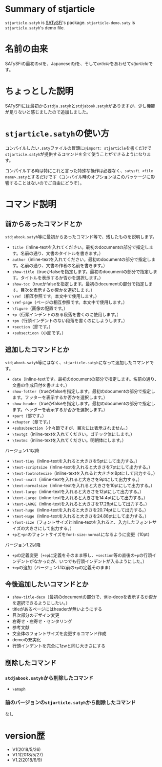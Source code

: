 # Summary of stjarticle

`stjarticle.satyh` is [SATySFi](https://github.com/gfngfn/SATySFi)'s package.
`stjarticle-demo.saty` is `stjarticle.satyh`'s demo file.

# 名前の由来
SATySFiの最初の*st*を、Japaneseの*j*を、そして*article*をあわせて*stjarticle*です。

# ちょっとした説明
SATySFiには最初から`stdja.satyh`と`stdjabook.satyh`がありますが、少し機能が足りないと感じましたので追加しました。

# `stjarticle.satyh`の使い方
コンパイルしたい`.saty`ファイルの冒頭に`@import: stjarticle`を書くだけで`stjarticle.satyh`が提供するコマンドを全て使うことができるようになります。

コンパイルする時は特にこれと言った特殊な操作は必要なく、`satysfi <file name>.saty`とするだけです（コンパイル時のオプションはこのパッケージに影響することはないのでご自由にどうぞ）。

# コマンド説明

## 前からあったコマンドとか
`stdjabook.satyh`等に最初からあったコマンド等で、残したものを説明します。


- `title`（inline-textを入れてください。最初のdocumentの部分で指定します。名前の通り、文書のタイトルを書きます。）
- `author`（inline-textを入れてください。最初のdocumentの部分で指定します。名前の通り、文書の作者の名前を書きます。）
- `show-title`（trueかfalseを指定します。最初のdocumentの部分で指定します。タイトルを表示するか否かを選択します。）
- `show-toc`（trueかfalseを指定します。最初のdocumentの部分で指定します。目次を表示するか否かを選択します。）
- `\ref`（相互参照です。本文中で使用します。）
- `\ref-page`（ページの相互参照です。本文中で使用します。）
- `\figure`（画像の配置です。）
- `+p`（行頭インデントのある段落を書くのに使用します。）
- `+pn`（行頭インデントのない段落を書くのにしようします。）
- `+section`（節です。）
- `+subsectioon`（小節です。）

## 追加したコマンドとか
`stdjabook.satyh`等にはなく、`stjarticle.satyh`になって追加したコマンドです。


- `date`（inline-textです。最初のdocumentの部分で指定します。名前の通り、文書の作成日付を書きます。）
- `show-fotter`（trueかfalseを指定します。最初のdocumentの部分で指定します。フッターを表示するか否かを選択します。）
- `show-header`（trueかfalseを指定します。最初のdocumentの部分で指定します。ヘッダーを表示するか否かを選択します。）
- `+part`（部です。）
- `+chapter`（章です。）
- `+subsubsection`（小々節ですが、目次には表示されません。）
- `\textgt`（inline-textを入れてください。ゴチック体にします。）
- `\textmc`（inline-textを入れてください。明朝体にします。）

バージョン1.1以降
- `\text-tiny`（inline-textを入れると大きさを5ptにして出力する。）
- `\text-scriptsize`（inline-textを入れると大きさを7ptにして出力する。）
- `\text-footnotesize`（inline-textを入れると大きさを8ptにして出力する。）
- `\text-small`（inline-textを入れると大きさを9ptにして出力する。）
- `\text-normalsize`（inline-textを入れると大きさを10ptにして出力する。）
- `\text-large`（inline-textを入れると大きさを12ptにして出力する。）
- `\text-Large`（inline-textを入れると大きさを14.4ptにして出力する。）
- `\text-LARGE`（inline-textを入れると大きさを17.28ptにして出力する。）
- `\text-huge`（inline-textを入れると大きさを20.74ptにして出力する。）
- `\text-Huge`（inline-textを入れると大きさを24.88ptにして出力する。）
- `\font-size`（フォントサイズとinline-textを入れると、入力したフォントサイズの大きさにして出力する。）
- `+p`と`+pn`のフォントサイズを`font-size-normal`になるように変更（10pt）

バージョン1.2以降
- `+p`の定義変更（`+ep`に定義をそのまま移し、`+section`等の直後の`+p`の行頭インデントがなかったが、いつでも行頭インデントが入るようにした。）
- `+ep`の追加（バージョン1.1以前の`+p`の定義そのまま）

## 今後追加したいコマンドとか
- `show-title-deco`（最初のdocumentの部分で、title-decoを表示するか否かを選択できるようにしたい。）
- titleがあるページにはheaderが無いようにする
- 目次部分のデザイン変更
- 右寄せ・左寄せ・センタリング
- 参考文献
- 文全体のフォントサイズを変更するコマンド作成
- demoの充実化
- 行頭インデントを完全に1zwと同じ大きさにする
## 削除したコマンド
### `stdjabook.satyh`から削除したコマンド

- `\emaph`

### 前のバージョンの`stjarticle.satyh`から削除したコマンド
なし

# version歴
- V1(2018/5/26)
- V1.1(2018/5/27)
- V1.2(2018/6/9)